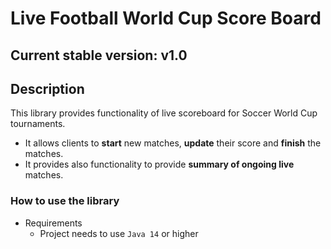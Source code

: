# Live Football World Cup Score Board

## Current stable version: **v1.0**
## Description

This library provides functionality of live scoreboard for Soccer World Cup tournaments.

- It allows clients to **start** new matches, **update** their score and **finish** the matches.
- It provides also functionality to provide **summary of ongoing live** matches.

### How to use the library

- Requirements
    - Project needs to use `Java 14` or higher